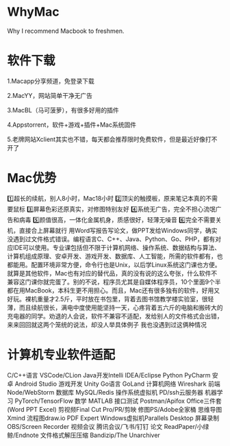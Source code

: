 # WhyMac
Why I recommend Macbook to freshmen.

# 软件下载
1.Macapp分享频道，免登录下载

2.MacYY，网站简单干净无广告

3.MacBL（马可菠萝），有很多好用的插件

4.Appstorrent，软件+游戏+插件+Mac系统固件

5.老牌网站Xclient其实也不错，每天都会推荐限时免费软件，但是最近好像打不开了


# Mac优势
1️⃣超长的续航，别人8小时，Mac18小时
2️⃣顶尖的触摸板，原来笔记本真的不需要鼠标
3️⃣屏幕色彩还原真实，对修图特别友好
4️⃣系统无广告，完全不担心流氓广告和病毒
5️⃣颜值很高，一体化金属机身，质感很好，轻薄无噪音
6️⃣完全不需要关机，直接合上屏幕就行
用Word写报告写论文，做PPT发给Windows同学，确实没遇到过文件格式错误。编程语言C、C++、Java、Python、Go、PHP，都有对应IDE可以使用。专业课包括但不限于计算机网络、操作系统、数据结构与算法、计算机组成原理、安卓开发、游戏开发、数据库、人工智能，所需的软件都有，也都能用。配置环境非常方便，命令行也是Unix，以后学Linux系统这门课也方便。就算是其他软件，Mac也有对应的替代品，真的没有说的这么夸张，什么软件不兼容这门课你就完蛋了。别的不说，程序员尤其是自媒体程序员，10个里面9个半都在用MacBook，本科生更不用担心。而且，Mac还有很多独有的软件，好用又好玩。裸机重量才2.5斤，平时放在书包里，背着去图书馆教学楼实验室，很轻薄，而且续航很长，满电中度使用能坚持一天，心疼背着五六斤的电脑和搬砖大的充电器的同学。劝退的人会说，软件不兼容不适配，发给别人的文件格式会出错，来来回回就这两个笼统的说法，却没人举具体例子 我也没遇到过这俩种情况




# 计算机专业软件适配
C/C++语言 VSCode/CLion
Java开发Intelli IDEA/Eclipse
Python PyCharm
安卓 Android Studio
游戏开发 Unity
Go语言 GoLand
计算机网络 Wireshark
前端 Node/WebStorm
数据库 MySQL/Redis
操作系统虚拟机 PD/ssh云服务器
机器学习 PyTorch/TensorFlow
数学 MATLAB
接口测试 Postman/Apifox
Office三件套(Word PPT Excel)
剪视频Final Cut Pro/PR/剪映
修图PS/Adobe全家桶
思维导图Xmind
流程图draw.io
PDF Expert
Windows虚拟机Parallels Desktop
屏幕录制 OBS/Screen Recorder
视频会议 腾讯会议/飞书/钉钉
论文 ReadPaper/小绿鲸/Endnote
文件格式解压压缩 Bandizip/The Unarchiver

